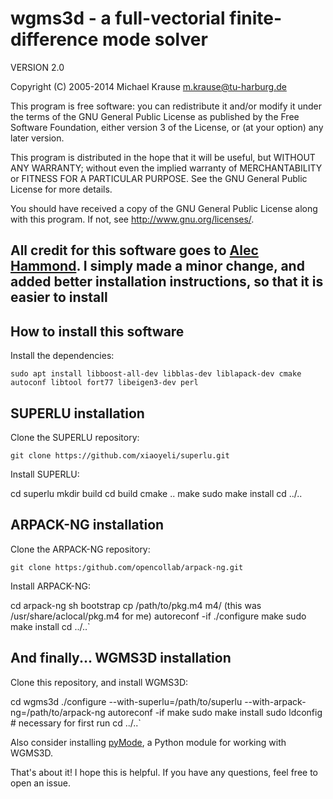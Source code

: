 # wgms3d - a full-vectorial finite-difference mode solver

VERSION 2.0

Copyright (C) 2005-2014  Michael Krause <m.krause@tu-harburg.de>

This program is free software: you can redistribute it and/or modify
it under the terms of the GNU General Public License as published by
the Free Software Foundation, either version 3 of the License, or
(at your option) any later version.

This program is distributed in the hope that it will be useful,
but WITHOUT ANY WARRANTY; without even the implied warranty of
MERCHANTABILITY or FITNESS FOR A PARTICULAR PURPOSE.  See the
GNU General Public License for more details.

You should have received a copy of the GNU General Public License
along with this program.  If not, see <http://www.gnu.org/licenses/>.

## All credit for this software goes to [Alec Hammond](https://github.com/smartalecH). I simply made a minor change, and added better installation instructions, so that it is easier to install

## How to install this software

Install the dependencies:

```sudo apt install libboost-all-dev libblas-dev liblapack-dev cmake autoconf libtool fort77 libeigen3-dev perl```

## SUPERLU installation

Clone the SUPERLU repository:

```git clone https://github.com/xiaoyeli/superlu.git```

Install SUPERLU:

  cd superlu
  mkdir build
  cd build
  cmake ..
  make
  sudo make install
  cd ../..

## ARPACK-NG installation

Clone the ARPACK-NG repository:

```git clone https:/github.com/opencollab/arpack-ng.git```

Install ARPACK-NG:

  cd arpack-ng
  sh bootstrap
  cp /path/to/pkg.m4 m4/ (this was /usr/share/aclocal/pkg.m4 for me)
  autoreconf -if
  ./configure
  make
  sudo make install
  cd ../..`

## And finally... WGMS3D installation

Clone this repository, and install WGMS3D:

  cd wgms3d
  ./configure --with-superlu=/path/to/superlu --with-arpack-ng=/path/to/arpack-ng
  autoreconf -if
  make
  sudo make install
  sudo ldconfig # necessary for first run
  cd ../..`

Also consider installing [pyMode](https://github.com/smartalecH/pymode), a Python module for working with WGMS3D.

That's about it! I hope this is helpful. If you have any questions, feel free to open an issue.
